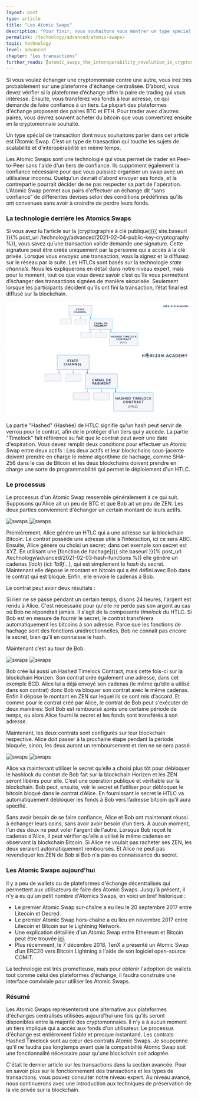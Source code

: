 ```yaml
---
layout: post
type: article
title: "Les Atomic Swaps"
description: "Pour finir, nous souhaitons vous montrer un type spécial de transaction. Un Atomic Swap vous permet d’échanger deux différents types de cryptomonnaies sans avoir besoin d’une plateforme d’échange."
permalink: /technology/advanced/atomic-swaps/
topic: technology
level: advanced
chapter: "Les transactions"
further_reads: [atomic_swaps_the_interoperability_revolution_in_cryptos, everything_you_need_to_know_about_atomic_swaps_and_how_komodo_is_advancing_the_technology, atomic_swap_compatibility_of_different_cryptocurrencies]
---
```


Si vous voulez échanger une cryptomonnaie contre une autre, vous irez très probablement sur une plateforme d'échange centralisée. D’abord, vous devez vérifier si la plateforme d’échange offre la paire de trading qui vous intéresse. Ensuite, vous transférez vos fonds à leur adresse, ce qui demande de faire confiance à un tiers. La plupart des plateformes d'échange proposent des paires BTC et ETH. Pour trader avec d’autres paires, vous devrez souvent acheter du bitcoin que vous convertirez ensuite en la cryptomonnaie souhaité.

Un type spécial de transaction dont nous souhaitons parler dans cet article est l’Atomic Swap. C’est un type de transaction qui touche les sujets de scalabilité et d’interopérabilité en même temps.

Les Atomic Swaps sont une technologie qui vous permet de trader en Peer-to-Peer sans l'aide d'un tiers de confiance. Ils suppriment également la confiance nécessaire pour que vous puissiez organiser un swap avec un utilisateur inconnu. Quelqu'un devrait d'abord envoyer ses fonds, et la contrepartie pourrait décider de ne pas respecter sa part de l'opération. L’Atomic Swap permet aux pairs d'effectuer un échange dit “sans confiance” de différentes devises selon des conditions prédéfinies qu'ils ont convenues sans avoir à craindre de perdre leurs fonds.

### La technologie derrière les Atomics Swaps

Si vous avez lu l’article sur la [cryptographie à clé publique]({{ site.baseurl }}{% post_url /technology/advanced/2021-02-04-public-key-cryptography %}), vous savez qu’une transaction valide demande une signature. Cette signature peut être créée uniquement par la personne qui a accès à la clé privée. Lorsque vous envoyez une transaction, vous la signez et la diffusez sur le réseau par la suite. Les HTLCs sont basés sur la technologie _state channels_. Nous les expliquerons en détail dans notre niveau expert, mais pour le moment, tout ce que vous devez savoir c’est qu’ils vous permettent d’échanger des transactions signées de manière sécurisée. Seulement lorsque les participants décident qu’ils ont fini la transaction, l’état final est diffusé sur la blockchain.

![channel hierarchy](/assets/post_files/technology/advanced/atomic-swaps/FR_channel_hierarchy_D.jpg)
![channel hierarchy](/assets/post_files/technology/advanced/atomic-swaps/FR_channel_hierarchy_M.jpg)

La partie "Hashed" (Hashée) de HTLC signifie qu'un hash peut servir de verrou pour le contrat, afin de le protéger d'un tiers qui y accède. La partie "Timelock" fait référence au fait que le contrat peut avoir une date d'expiration. Vous devez remplir deux conditions pour effectuer un Atomic Swap entre deux actifs : Les deux actifs et leur blockchains sous-jacente doivent prendre en charge le même algorithme de hachage, comme SHA-256 dans le cas de Bitcoin et les deux blockchains doivent prendre en charge une sorte de programmabilité qui permet le déploiement d'un HTLC.

### Le processus

Le processus d'un Atomic Swap ressemble généralement à ce qui suit. Supposons qu'Alice ait un peu de BTC et que Bob ait un peu de ZEN. Les deux parties conviennent d'échanger un certain montant de leurs actifs.

![swaps](/assets/post_files/technology/advanced/atomic-swaps/FR_swap_1.jpeg)
![swaps](/assets/post_files/technology/advanced/atomic-swaps/FR_swap_1.jpeg)

Premièrement, Alice génère un HTLC qui a une adresse sur la blockchain Bitcoin. Le contrat possède une adresse utile à l’interaction, ici ce sera ABC. Ensuite, Alice génère ou choisi un secret; dans cet exemple son secret est XYZ. En utilisant une [fonction de hachage]({{ site.baseurl }}{% post_url /technology/advanced/2021-02-03-hash-functions %}) elle génère un cadenas (_lock_) (ici: _1b9f_…), qui est simplement le _hash_ du secret. Maintenant elle dépose le montant en bitcoin qui a été défini avec Bob dans le contrat qui est bloqué. Enfin, elle envoie le cadenas à Bob.

Le contrat peut avoir deux résultats :

Si rien ne se passe pendant un certain temps, disons 24 heures, l'argent est rendu à Alice. C'est nécessaire pour qu'elle ne perde pas son argent au cas où Bob ne répondrait jamais. Il s'agit de la composante _timelock_ du HTLC.
Si Bob est en mesure de fournir le secret, le contrat transférera automatiquement les bitcoins à son adresse. Parce que les fonctions de hachage sont des fonctions unidirectionnelles, Bob ne connaît pas encore le secret, bien qu'il en connaisse le hash.

Maintenant c’est au tour de Bob.

![swaps](/assets/post_files/technology/advanced/atomic-swaps/FR_swap_2.jpeg)
![swaps](/assets/post_files/technology/advanced/atomic-swaps/FR_swap_2.jpeg)

Bob crée lui aussi un Hashed Timelock Contract, mais cette fois-ci sur la blockchain Horizen. Son contrat crée également une adresse, dans cet exemple BCD. Alice lui a déjà envoyé son cadenas (le même qu’elle a utilisé dans son contrat) donc Bob va bloquer son contrat avec le même cadenas. Enfin il dépose le montant en ZEN sur lequel ils se sont mis d’accord. Et comme pour le contrat créé par Alice, le contrat de Bob peut s'exécuter de deux manières: Soit Bob est remboursé après une certaine période de temps, ou alors Alice fourni le secret et les fonds sont transférés à son adresse.

Maintenant, les deux contrats sont configurés sur leur blockchain respective. Alice doit passer à la prochaine étape pendant la période bloquée, sinon, les deux auront un remboursement et rien ne se sera passé.

![swaps](/assets/post_files/technology/advanced/atomic-swaps/FR_swap_3.jpeg)
![swaps](/assets/post_files/technology/advanced/atomic-swaps/FR_swap_3.jpeg)

Alice va maintenant utiliser le secret qu’elle a choisi plus tôt pour débloquer le hashlock du contrat de Bob fait sur la blockchain Horizen et les ZEN seront libérés pour elle. C’est une opération publique et vérifiable sur la blockchain. Bob peut, ensuite, voir le secret et l’utiliser pour débloquer le bitcoin bloqué dans le contrat d’Alice. En fournissant le secret le HTLC va automatiquement débloquer les fonds à Bob vers l’adresse bitcoin qu’il aura spécifié.

Sans avoir besoin de se faire confiance, Alice et Bob ont maintenant réussi à échanger leurs coins, sans avoir avoir besoin d’un tiers. À aucun moment, l'un des deux ne peut voler l'argent de l'autre. Lorsque Bob reçoit le cadenas d'Alice, il peut vérifier qu'elle a utilisé le même cadenas en observant la blockchain Bitcoin. Si Alice ne voulait pas racheter ses ZEN, les deux seraient automatiquement remboursés. Et Alice ne peut pas revendiquer les ZEN de Bob si Bob n'a pas eu connaissance du secret.

### Les Atomic Swaps aujourd'hui

Il y a peu de wallets ou de plateformes d'échange décentralisés qui permettent aux utilisateurs de faire des Atomic Swaps. Jusqu'à présent, il n'y a eu qu'un petit nombre d'Atomics Swaps, en voici un bref historique :

- Le premier Atomic Swap sur-chaîne a eu lieu le 20 septembre 2017 entre Litecoin et Decred.
- Le premier Atomic Swap hors-chaîne a eu lieu en novembre 2017 entre Litecoin et Bitcoin sur le Lightning Network.
- Une explication détaillée d'un Atomic Swap entre Ethereum et Bitcoin peut être trouvée [ici](https://medium.com/coblox/connect-all-the-blockchains-atomic-swap-78b38fff42e).
- Plus récemment, le 7 décembre 2018, TenX a présenté un Atomic Swap d’un ERC20 vers Bitcoin Lightning à l'aide de son logiciel open-source COMIT.

La technologie est très prometteuse, mais pour obtenir l'adoption de wallets tout comme celui des plateformes d'échange, il faudra construire une interface conviviale pour utiliser les Atomic Swaps.

### Résumé

Les Atomic Swaps représenteront une alternative aux plateformes d'échanges centralisés utilisées aujourd'hui une fois qu'ils seront disponibles entre la majorité des cryptomonnaies. Il n'y a à aucun moment un tiers impliqué qui a accès aux fonds d'un utilisateur. Le processus d'échange est entièrement fiable et presque instantané. Les contrats Hashed Timelock sont au cœur des contrats Atomic Swaps. Je soupçonne qu'il ne faudra pas longtemps avant que la compatibilité Atomic Swap soit une fonctionnalité nécessaire pour qu'une blockchain soit adoptée.

C'était le dernier article sur les transactions dans la section avancée. Pour en savoir plus sur le fonctionnement des transactions et les types de transactions, vous pouvez consulter notre niveau expert. Au niveau avancé, nous continuerons avec une introduction aux techniques de préservation de la vie privée sur la blockchain.
